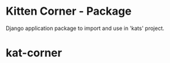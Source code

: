 # Kitten Corner - Package
Django application package to import and use in 'kats' project.
# kat-corner
